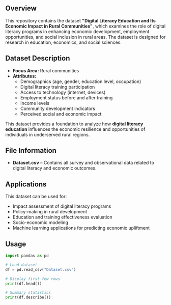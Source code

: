 
## Overview
This repository contains the dataset **"Digital Literacy Education and Its Economic Impact in Rural Communities"**, which examines the role of digital literacy programs in enhancing economic development, employment opportunities, and social inclusion in rural areas. The dataset is designed for research in education, economics, and social sciences.

## Dataset Description
- **Focus Area:** Rural communities
- **Attributes:** 
  - Demographics (age, gender, education level, occupation)
  - Digital literacy training participation
  - Access to technology (internet, devices)
  - Employment status before and after training
  - Income levels
  - Community development indicators
  - Perceived social and economic impact

This dataset provides a foundation to analyze how **digital literacy education** influences the economic resilience and opportunities of individuals in underserved rural regions.

## File Information
- **Dataset.csv** – Contains all survey and observational data related to digital literacy and economic outcomes.

## Applications
This dataset can be used for:
- Impact assessment of digital literacy programs
- Policy-making in rural development
- Education and training effectiveness evaluation
- Socio-economic modeling
- Machine learning applications for predicting economic upliftment

## Usage
```python
import pandas as pd

# Load dataset
df = pd.read_csv("Dataset.csv")

# Display first few rows
print(df.head())

# Summary statistics
print(df.describe())
